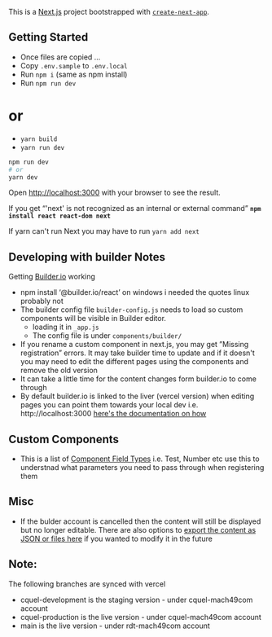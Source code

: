 This is a [Next.js](https://nextjs.org/) project bootstrapped with [`create-next-app`](https://github.com/vercel/next.js/tree/canary/packages/create-next-app).

## Getting Started
- Once files are copied …
- Copy `.env.sample` to `.env.local`
- Run `npm i` (same as npm install)
- Run `npm run dev`
# or
- `yarn build`
- `yarn run dev`

```bash
npm run dev
# or
yarn dev
```
Open [http://localhost:3000](http://localhost:3000) with your browser to see the result.

If you get “'next' is not recognized as an internal or external command”
**`npm install react react-dom next`**

If yarn can't run Next you may have to run `yarn add next`

## Developing with builder Notes
Getting [Builder.io](http://Builder.io) working
* npm install ‘@builder.io/react’ on windows i needed the quotes linux probably not
* The builder config file `builder-config.js` needs to load so custom components will be visible in Builder editor. 
  * loading it in `_app.js` 
  * The config file is under `components/builder/`
* If you rename a custom component in next.js, you may get ”Missing registration” errors. It may take builder time to update and if it doesn't you may need to edit the different pages using the components and remove the old version 
* It can take a little time for the content changes form builder.io to come through
* By default builder.io is linked to the liver (vercel version) when editing pages you can point them towards your local dev i.e. http://localhost:3000 [here's the documentation on how](https://www.builder.io/c/docs/guides/preview-url) 

## Custom Components
- This is a list of [Component Field Types](https://www.builder.io/c/docs/custom-components-input-types) i.e. Test, Number etc use this to understnad what parameters you need to pass through when registering them

## Misc
* If the bulder account is cancelled then the content will still be displayed but no longer editable. There are also options to [export the content as JSON or files here](https://forum.builder.io/t/what-if-i-want-to-move-off-of-builder-io/384) if you wanted to modify it in the future 

## Note: 
The following branches are synced with vercel
* cquel-development is the staging version - under cquel-mach49com account
* cquel-production is the live version - under cquel-mach49com account
* main is the live version - under rdt-mach49com account 

